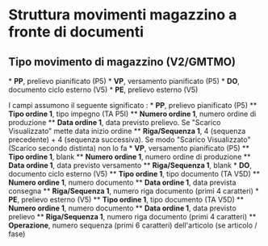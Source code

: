 # Struttura movimenti magazzino a fronte di documenti
## Tipo movimento di magazzino (V2/GMTMO)
 \* **PP**, prelievo pianificato (P5)
 \* **VP**, versamento pianificato (P5)
 \* **DO**, documento ciclo esterno (V5)
 \* **PE**, prelievo esterno (V5)

I campi assumono il seguente significato : 
 \* **PP**, prelievo pianificato (P5)
 \*\* __Tipo ordine 1__, tipo impegno (TA P5I)
 \*\* __Numero ordine 1__, numero ordine di produzione
 \*\* __Data ordine 1__, data previsto prelievo. Se "Scarico Visualizzato" mette data inizio ordine
 \*\* __Riga/Sequenza 1__, 4 (sequenza precedente) + 4 (sequenza successiva). Se modo "Scarico Visualizzato" (Scarico secondo distinta) non lo fa
 \* **VP**, versamento pianificato (P5)
 \*\* __Tipo ordine 1__, blank
 \*\* __Numero ordine 1__, numero ordine di produzione
 \*\* __Data ordine 1__, data previsto versamento
 \*\* __Riga/Sequenza 1__, blank
 \* **DO**, documento ciclo esterno (V5)
 \*\* __Tipo ordine 1__, tipo documento (TA V5D)
 \*\* __Numero ordine 1__, numero documento
 \*\* __Data ordine 1__, data prevista consegna
 \*\* __Riga/Sequenza 1__, numero riga documento (primi 4 caratteri)
 \* **PE**, prelievo esterno (V5)
 \*\* __Tipo ordine 1__, tipo documento (TA V5D)
 \*\* __Numero ordine 1__, numero documento
 \*\* __Data ordine 1__, data previsto prelievo
 \*\* __Riga/Sequenza 1__, numero riga documento (primi 4 caratteri)
 \*\* __Operazione__, numero sequenza (primi 6 caratteri) dell'articolo (se articolo / fase)

